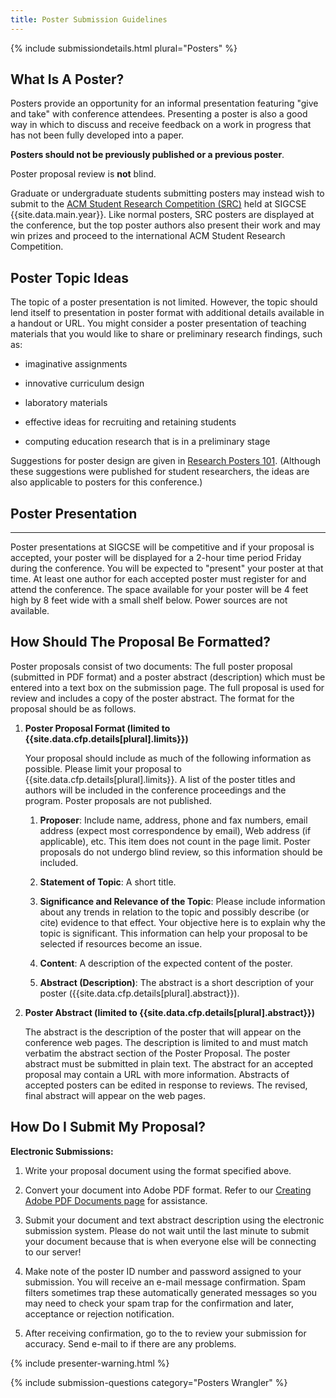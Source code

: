 ```yaml
---
title: Poster Submission Guidelines
---
```


{% include submissiondetails.html plural="Posters" %}

## What Is A Poster?

Posters provide an opportunity for an informal presentation featuring
"give and take" with conference attendees. Presenting a poster is also a
good way in which to discuss and receive feedback on a work in progress
that has not been fully developed into a paper.

**Posters should not be previously published or a previous poster**.

Poster proposal review is **not** blind.

Graduate or undergraduate students submitting posters may instead wish
to submit to the [ACM Student Research Competition
(SRC)](src.html) held at SIGCSE {{site.data.main.year}}. Like normal posters,
SRC posters are displayed at the conference, but the top poster authors
also present their work and may win prizes and proceed to the
international ACM Student Research Competition.

## Poster Topic Ideas

The topic of a poster presentation is not limited. However, the topic
should lend itself to presentation in poster format with additional
details available in a handout or URL. You might consider a poster
presentation of teaching materials that you would like to share or
preliminary research findings, such as:

-   imaginative assignments

-   innovative curriculum design

-   laboratory materials

-   effective ideas for recruiting and retaining students

-   computing education research that is in a preliminary stage

Suggestions for poster design are given in [Research Posters
101](http://doi.acm.org/10.1145/332132.332138). (Although these
suggestions were published for student researchers, the ideas are also
applicable to posters for this conference.)


## Poster Presentation
-------------------

Poster presentations at SIGCSE will be competitive and if your proposal
is accepted, your poster will be displayed for a 2-hour time period
Friday during the conference. You will be expected to "present" your
poster at that time. At least one author for each accepted poster must
register for and attend the conference. The space available for your
poster will be 4 feet high by 8 feet wide with a small shelf below.
Power sources are not available.

## How Should The Proposal Be Formatted?


Poster proposals consist of two documents: The full poster proposal
(submitted in PDF format) and a poster abstract (description) which must
be entered into a text box on the submission page. The full proposal is
used for review and includes a copy of the poster abstract. The format
for the proposal should be as follows.

1.  **Poster Proposal Format (limited to {{site.data.cfp.details[plural].limits}})**

    Your proposal should include as much of the following information as
    possible. Please limit your proposal to {{site.data.cfp.details[plural].limits}}. A list of the
    poster titles and authors will be included in the conference
    proceedings and the program. Poster proposals are not published.

    1.  **Proposer**: Include name, address, phone and fax numbers,
        email address (expect most correspondence by email), Web address
        (if applicable), etc. This item does not count in the page
        limit. Poster proposals do not undergo blind review, so this
        information should be included.
        
    2.  **Statement of Topic**: A short title.
    
    3.  **Significance and Relevance of the Topic**: Please include
        information about any trends in relation to the topic and
        possibly describe (or cite) evidence to that effect. Your
        objective here is to explain why the topic is significant. This
        information can help your proposal to be selected if resources
        become an issue.
        
    4.  **Content**: A description of the expected content of the
        poster.
        
    5.  **Abstract (Description)**: The abstract is a short 
        description of your poster ({{site.data.cfp.details[plural].abstract}}).

2.  **Poster Abstract (limited to {{site.data.cfp.details[plural].abstract}})**

    The abstract is the description of the poster that will appear on
    the conference web pages. The description is limited to and must
    match verbatim the abstract section of the Poster Proposal. The
    poster abstract must be submitted in plain text. The abstract for an
    accepted proposal may contain a URL with more information. Abstracts
    of accepted posters can be edited in response to reviews. The
    revised, final abstract will appear on the web pages.


## How Do I Submit My Proposal?

**Electronic Submissions:**

1.  Write your proposal document using the format specified above.

2.  Convert your document into Adobe PDF format. Refer to our [Creating
    Adobe PDF Documents page](creating_pdf.html) for assistance.
    
3.  Submit your document and text abstract description using the electronic submission system. Please
    do not wait until the last minute to submit your document because
    that is when everyone else will be connecting to our server!
    
4.  Make note of the poster ID number and password assigned to your
    submission. You will receive an e-mail message confirmation. Spam
    filters sometimes trap these automatically generated messages so you
    may need to check your spam trap for the confirmation and later,
    acceptance or rejection notification.
    
5.  After receiving confirmation, go to the to review your submission
    for accuracy. Send e-mail to
    if there are any problems.


{% include presenter-warning.html %}

{% include submission-questions category="Posters Wrangler" %}